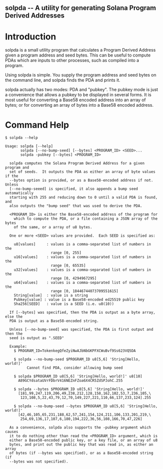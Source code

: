 ## solpda -- A utility for generating Solana Program Derived Addresses ##

# Introduction #

solpda is a small utility program that calculates a Program Derived Address given a program address and seed bytes.
This can be useful to compute PDAs which are inputs to other processes, such as compiled into a program.

Using solpda is simple.  You supply the program address and seed bytes on the command line, and solpda finds the
PDA and prints it.

solpda actually has two modes: PDA and "pubkey".  The pubkey mode is just a convenience that allows a pubkey to
be displayed in several forms.  It is most useful for converting a Base58 encoded address into an array of bytes;
or for converting an array of bytes into a Base58 encoded address.

# Command Help #


```
$ solpda --help

Usage: solpda [--help]
       solpda [--no-bump-seed] [--bytes] <PROGRAM_ID> <SEED>...
       solpda -pubkey [--bytes] <PROGRAM_ID>

  solpda computes the Solana Program Derived Address for a given program and
  set of seeds.  It outputs the PDA as either an array of byte values if the
  --bytes option is provided, or as a Base58-encoded address if not.  Unless
  [--no-bump-seeed] is specified, it also appends a bump seed automatically
  starting with 255 and reducing down to 0 until a valid PDA is found, and
  also outputs the "bump seed" that was used to derive the PDA.

  <PROGRAM_ID> is either the Base58-encoded address of the program for
    which to compute the PDA, or a file containing a JSON array of the bytes
    of the same, or a array of u8 bytes.

  One or more <SEED> values are provided.  Each SEED is specified as:

    u8[values]     : values is a comma-separated list of numbers in the
                     range [0, 255]
    u16[values]    : values is a comma-separated list of numbers in the
                     range [0, 65535]
    u32[values]    : values is a comma-separated list of numbers in the
                     range [0, 4294967295]
    u64[values]    : values is a comma-separated list of numbers in the
                     range [0, 18446744073709551615]
    String[value]  : value is a string
    Pubkey[value] : value is a Base58-encoded ed25519 public key
    Sha256[SEED]   : value is a SEED (i.e. u8(10))

  If [--bytes] was specified, then the PDA is output as a byte array, else the
  PDA is output as a Base58-encoded string.

  Unless [--no-bump-seed] was specified, the PDA is first output and then the
  seed is output as ".SEED"

  Example:
    $ PROGRAM_ID=TokenkegQfeZyiNwAJbNbGKPFXCWuBvf9Ss623VQ5DA

    $ solpda --no-bump-seed $PROGRAM_ID u8[5,6] 'String[Hello, world!]'
          Cannot find PDA, consider allowing bump seed

    $ solpda $PROGRAM_ID u8[5,6] 'String[Hello, world!]' u8[10]
      A89GCYdsataUVrFDbrV416NEZnFZoa6X4CR5ZdSPJohC.255

    $ solpda --bytes $PROGRAM_ID u8[5,6] 'String[Hello, world!]'
      [181,99,247,119,206,49,238,212,128,158,162,102,53,7,236,105,\
       123,108,5,22,43,79,12,70,149,227,221,110,66,137,233,124].255

    $ solpda --no-bump-seed --bytes $PROGRAM_ID u8[5,6] 'String[Hello, world!]' 
      [42,46,105,65,231,188,62,57,241,154,124,211,106,133,201,219,\
       254,69,136,17,107,6,180,194,222,36,56,108,166,70,47,226]

  As a convenience, solpda also supports the -pubkey argument which causes
  it to do nothing other than read the <PROGRAM_ID> argument, which is
  either a Base58-encoded public key, or a key file, or an array of u8
  bytes, and print out the public key that was read in, as either an array
  of bytes (if --bytes was specified), or as a Base58-encoded string (if
  --bytes was not specified).
```
